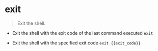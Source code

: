 # exit
> Exit the shell.

- Exit the shell with the exit code of the last command executed
`exit`

- Exit the shell with the specified exit code
`exit {{exit_code}}`
